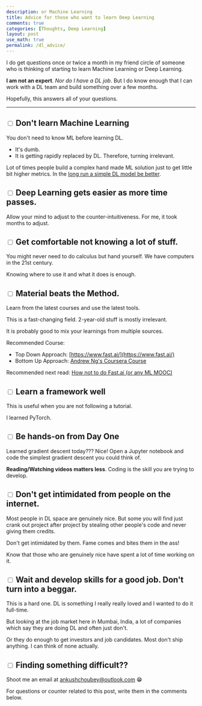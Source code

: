 ```yaml
---
description: or Machine Learning
title: Advice for those who want to learn Deep Learning
comments: true
categories: [Thoughts, Deep Learning]
layout: post
use_math: true
permalink: /dl_advice/
---
```


I do get questions once or twice a month in my friend circle of someone who is thinking of starting to learn Machine Learning or Deep Learning.

​**I am not an expert**​. *Nor do I have a DL job*. But I do know enough that I can work with a DL team and build something over a few months.

Hopefully, this answers all of your questions.

* * *

## <input type="checkbox"> Don't learn Machine Learning

You don't need to know ML before learning DL.
+ It's dumb.
+ It is getting rapidly replaced by DL. Therefore, turning irrelevant.

Lot of times people build a complex hand made ML solution just to get little bit higher metrics.
In the [long run a simple DL model be better](https://medium.com/modern-nlp/risk-and-counter-intuition-in-data-science-1a21a792ad95).

## <input type="checkbox"> Deep Learning gets easier as more time passes.

Allow your mind to adjust to the counter-intuitiveness.
For me, it took months to adjust.

## <input type="checkbox"> Get comfortable not knowing a lot of stuff.

You might never need to do calculus but hand yourself.
We have computers in the 21st century.

Knowing where to use it and what it does is enough.

## <input type="checkbox">  Material beats the Method.

Learn from the latest courses and use the latest tools.

This is a fast-changing field. 2-year-old stuff is mostly irrelevant.

It is probably good to mix your learnings from multiple sources.

Recommended Course:
- Top Down Approach: [https://www.fast.ai/](https://www.fast.ai/) 
- Bottom Up Approach: [Andrew Ng's Coursera Course](https://www.coursera.org/specializations/deep-learning)

Recommended next read: <a href="https://hackernoon.com/how-not-to-do-fast-ai-or-any-ml-mooc-3d34a7e0ab8c" target="_blank">How not to do Fast.ai (or any ML MOOC)</a>

## <input type="checkbox"> Learn a framework well

This is useful when you are not following a tutorial.

I learned PyTorch.

## <input type="checkbox"> Be hands-on from Day One

Learned gradient descent today??? Nice! Open a Jupyter notebook and code the simplest gradient descent you could think of.

**Reading/Watching videos matters less**. Coding is the skill you are trying to develop.

## <input type="checkbox"> Don't get intimidated from people on the internet.

Most people in DL space are genuinely nice. But some you will find just crank out project after project by stealing other people's code and never giving them credits.

Don't get intimidated by them. Fame comes and bites them in the ass!

Know that those who are genuinely nice have spent a lot of time working on it.

## <input type="checkbox"> Wait and develop skills for a good job. Don't turn into a beggar.

This is a hard one. DL is something I really really loved and I wanted to do it full-time.

But looking at the job market here in Mumbai, India, a lot of companies which say they are doing DL and often just don't.

Or they do enough to get investors and job candidates. Most don't ship anything. I can think of none actually.

## <input type="checkbox"> Finding something difficult??

Shoot me an email at [ankushchoubey@outlook.com](mailto:ankushchoubey@outlook.com) 😁

For questions or counter related to this post, write them in the comments below.
